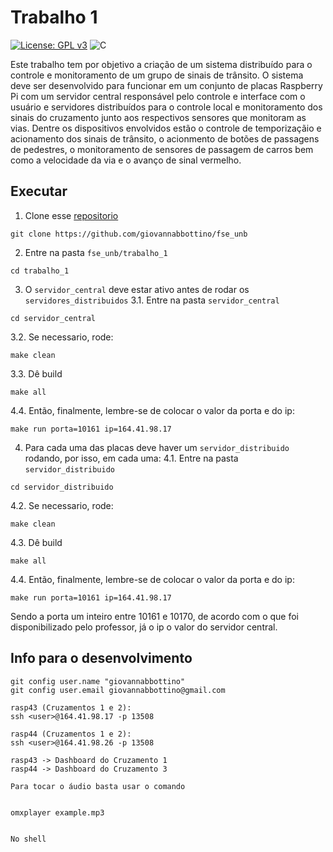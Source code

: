 # Trabalho 1
[![License: GPL v3](https://img.shields.io/badge/License-GPLv3-blue.svg)](https://www.gnu.org/licenses/gpl-3.0)  ![C](https://img.shields.io/badge/Solutions-blue.svg?style=flat&logo=c) 

Este trabalho tem por objetivo a criação de um sistema distribuído para o controle e monitoramento de um grupo de sinais de trânsito. O sistema deve ser desenvolvido para funcionar em um conjunto de placas Raspberry Pi com um servidor central responsável pelo controle e interface com o usuário e servidores distribuídos para o controle local e monitoramento dos sinais do cruzamento junto aos respectivos sensores que monitoram as vias. Dentre os dispositivos envolvidos estão o controle de temporizaçãio e acionamento dos sinais de trânsito, o acionmento de botões de passagens de pedestres, o monitoramento de sensores de passagem de carros bem como a velocidade da via e o avanço de sinal vermelho.

## Executar

1. Clone esse [repositorio](https://github.com/giovannabbottino/fse_unb) 
```
git clone https://github.com/giovannabbottino/fse_unb
```
2. Entre na pasta `fse_unb/trabalho_1`
```
cd trabalho_1
```
3. O `servidor_central` deve estar ativo antes de rodar os `servidores_distribuidos`
3.1. Entre na pasta `servidor_central`
```
cd servidor_central
```
3.2. Se necessario, rode:
```
make clean
```
3.3. Dê build 
```
make all
```
4.4. Então, finalmente, lembre-se de colocar o valor da porta e do ip:
```
make run porta=10161 ip=164.41.98.17
```
4. Para cada uma das placas deve haver um `servidor_distribuido` rodando, por isso, em cada uma:
4.1. Entre na pasta `servidor_distribuido`
```
cd servidor_distribuido
```
4.2. Se necessario, rode:
```
make clean
```
4.3. Dê build 
```
make all
```
4.4. Então, finalmente, lembre-se de colocar o valor da porta e do ip:
```
make run porta=10161 ip=164.41.98.17
```
Sendo a porta um inteiro entre 10161 e 10170, de acordo com o que foi disponibilizado pelo professor, já o ip o valor do servidor central.

## Info para o desenvolvimento
```
git config user.name "giovannabbottino"
git config user.email giovannabbottino@gmail.com

rasp43 (Cruzamentos 1 e 2):
ssh <user>@164.41.98.17 -p 13508

rasp44 (Cruzamentos 1 e 2):
ssh <user>@164.41.98.26 -p 13508

rasp43 -> Dashboard do Cruzamento 1
rasp44 -> Dashboard do Cruzamento 3

Para tocar o áudio basta usar o comando 


omxplayer example.mp3
 

No shell
```
